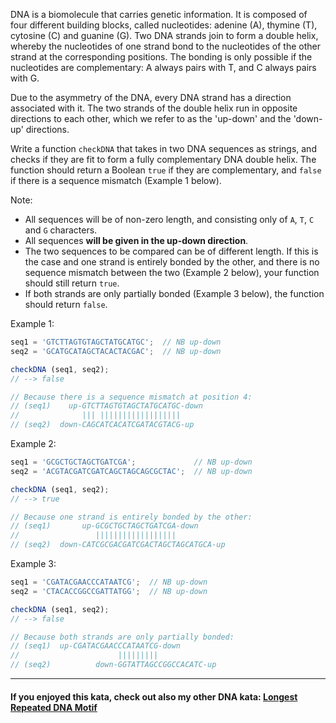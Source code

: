 DNA is a biomolecule that carries genetic information. It is composed of four different building blocks, called nucleotides: adenine (A), thymine (T), cytosine (C) and guanine (G). Two DNA strands join to form a double helix, whereby the nucleotides of one strand bond to the nucleotides of the other strand at the corresponding positions. The bonding is only possible if the nucleotides are complementary: A always pairs with T, and C always pairs with G.

Due to the asymmetry of the DNA, every DNA strand has a direction associated with it. The two strands of the double helix run in opposite directions to each other, which we refer to as the 'up-down' and the 'down-up' directions.

Write a function `checkDNA` that takes in two DNA sequences as strings, and checks if they are fit to form a fully complementary DNA double helix. The function should return a Boolean `true` if they are complementary, and `false` if there is a sequence mismatch (Example 1 below).

Note:

- All sequences will be of non-zero length, and consisting only of `A`, `T`, `C` and `G` characters.
- All sequences **will be given in the up-down direction**.
- The two sequences to be compared can be of different length. If this is the case and one strand is entirely bonded by the other, and there is no sequence mismatch between the two (Example 2 below), your function should still return `true`.
- If both strands are only partially bonded (Example 3 below), the function should return `false`.

Example 1:
```javascript
seq1 = 'GTCTTAGTGTAGCTATGCATGC';  // NB up-down
seq2 = 'GCATGCATAGCTACACTACGAC';  // NB up-down

checkDNA (seq1, seq2);
// --> false

// Because there is a sequence mismatch at position 4:
// (seq1)    up-GTCTTAGTGTAGCTATGCATGC-down
//              ||| ||||||||||||||||||
// (seq2)  down-CAGCATCACATCGATACGTACG-up
```

Example 2:

```javascript
seq1 = 'GCGCTGCTAGCTGATCGA';             // NB up-down
seq2 = 'ACGTACGATCGATCAGCTAGCAGCGCTAC';  // NB up-down

checkDNA (seq1, seq2);
// --> true

// Because one strand is entirely bonded by the other:
// (seq1)       up-GCGCTGCTAGCTGATCGA-down
//                 ||||||||||||||||||
// (seq2)  down-CATCGCGACGATCGACTAGCTAGCATGCA-up
```

Example 3:

```javascript
seq1 = 'CGATACGAACCCATAATCG';  // NB up-down
seq2 = 'CTACACCGGCCGATTATGG';  // NB up-down

checkDNA (seq1, seq2);
// --> false

// Because both strands are only partially bonded:
// (seq1)  up-CGATACGAACCCATAATCG-down
//                      |||||||||
// (seq2)          down-GGTATTAGCCGGCCACATC-up
```

---
#### If you enjoyed this kata, check out also my other DNA kata: [**Longest Repeated DNA Motif**](http://www.codewars.com/kata/longest-repeated-dna-motif)
